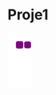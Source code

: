# Proje1
![snake gif](https://github.com/ddozgur/ddozgur/blob/output/github-contribution-grid-snake.gif)
